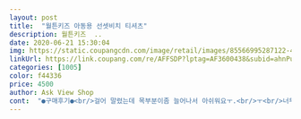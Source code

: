 ```yaml
---
layout: post 
title:  "월튼키즈 아동용 선셋비치 티셔츠" 
description: 월튼키즈  ..
date: 2020-06-21 15:30:04 
img: https://static.coupangcdn.com/image/retail/images/85566995287122-431759d7-7c49-45e1-90eb-ff28bdc969ba.jpg 
linkUrl: https://link.coupang.com/re/AFFSDP?lptag=AF3600438&subid=ahnPublicAsk&pageKey=1472720678&itemId=2531467838&vendorItemId=70524236305&traceid=V0-113-2dd8126d06f22c5f 
categories: [1005] 
color: f44336 
price: 4500 
author: Ask View Shop 
cont:  "●구매후기●<br/>걸어 말렸는데 목부분이좀 늘어나서 아쉬워요ㅜ.<br/>ㅜ<br/>너무 저렴한 4,500원!!!<br/>다른색상으로 더 킵하고 싶은데 가격오르고<br/>다른옷 120  입으면 넉넉하니 내년까지 입을 수 있을것같은데<br/>면100%  소재너무 좋구요^^<br/>앞쪽은 깔끔 뒤쪽은 귀엽<br/>요건 딱 맞게 떨어지네요 또  오자마자 세탁  후 아이 옷걸이에<br/>조금 아쉬운점은 다른옷 120보다 조금 작게나온것 같아요<br/>좀 더 쨍한 네온색을 원했지만 가격 생각하면 그런말 하면 안되죠 질도좋구요 6세 키가좀 작은 남자애가 입으니 사이즈도 이쁘고 너무 귀엽네요ㅋㅋㅋ<br/>품절이네요ㅎㅎ<br/>하지만 가격대비 너무 예쁜옷이네요^^<br/>한철잘입을것같아요<br/>형광빛깔 원했지만 품질이랑 가격생각하니 별100개입니다ㅋㅋ너무너무 귀엽네요 아쉬운대로 양말을 형광으로 포인트주니 귀여워요ㅋㅋ<br/>" 
---
```

